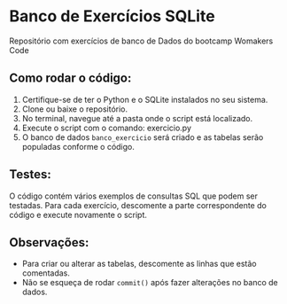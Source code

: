 # Banco de Exercícios SQLite
Repositório com exercícios de banco de Dados do bootcamp Womakers Code

## Como rodar o código:
1. Certifique-se de ter o Python e o SQLite instalados no seu sistema.
2. Clone ou baixe o repositório.
3. No terminal, navegue até a pasta onde o script está localizado.
4. Execute o script com o comando: exercicio.py
5. O banco de dados `banco_exercicio` será criado e as tabelas serão populadas conforme o código.

## Testes:
O código contém vários exemplos de consultas SQL que podem ser testadas. Para cada exercício, descomente a parte correspondente do código e execute novamente o script.

## Observações:
- Para criar ou alterar as tabelas, descomente as linhas que estão comentadas.
- Não se esqueça de rodar `commit()` após fazer alterações no banco de dados.
